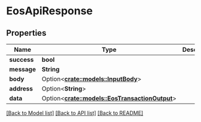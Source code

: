 # EosApiResponse

## Properties

| Name        | Type                                                                       | Description | Notes       |
| ----------- | -------------------------------------------------------------------------- | ----------- | ----------- |
| **success** | **bool**                                                                   |             |             |
| **message** | **String**                                                                 |             |             |
| **body**    | Option<[**crate::models::InputBody**](InputBody.md)>                       |             | \[optional] |
| **address** | Option<**String**>                                                         |             | \[optional] |
| **data**    | Option<[**crate::models::EosTransactionOutput**](EosTransactionOutput.md)> |             | \[optional] |

[\[Back to Model list\]](./#documentation-for-models) [\[Back to API list\]](./#documentation-for-api-endpoints) [\[Back to README\]](./)
